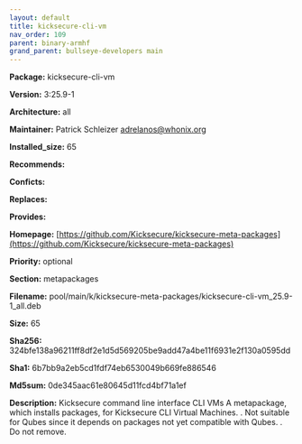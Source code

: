 ```yaml
---
layout: default
title: kicksecure-cli-vm
nav_order: 109
parent: binary-armhf
grand_parent: bullseye-developers main
---
```


**Package:** kicksecure-cli-vm

**Version:** 3:25.9-1

**Architecture:**  all

**Maintainer:**  Patrick Schleizer <adrelanos@whonix.org>

**Installed_size:**  65

**Recommends:**  

**Conficts:**  

**Replaces:**  

**Provides:**  

**Homepage:**  [https://github.com/Kicksecure/kicksecure-meta-packages](https://github.com/Kicksecure/kicksecure-meta-packages)

**Priority:**  optional

**Section:** metapackages

**Filename:**  pool/main/k/kicksecure-meta-packages/kicksecure-cli-vm_25.9-1_all.deb

**Size:**  65

**Sha256:**  324bfe138a96211ff8df2e1d5d569205be9add47a4be11f6931e2f130a0595dd

**Sha1:**  6b7bb9a2eb5cd1fdf74eb6530049b669fe886546

**Md5sum:**  0de345aac61e80645d11fcd4bf71a1ef

**Description:** Kicksecure command line interface CLI VMs
 A metapackage, which installs packages, for Kicksecure CLI Virtual Machines.
 .
 Not suitable for Qubes since it depends on packages not yet compatible
 with Qubes.
 .
 Do not remove.


